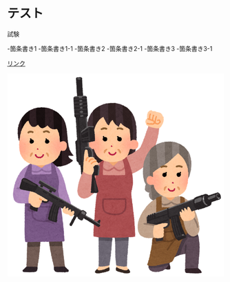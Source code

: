 # テスト 

試験

-箇条書き1
  -箇条書き1-1
-箇条書き2
  -箇条書き2-1
-箇条書き3
  -箇条書き3-1

[リンク](https://twitter.com)

![主婦](./airgun_women_syufu.png "自粛サイコー")
